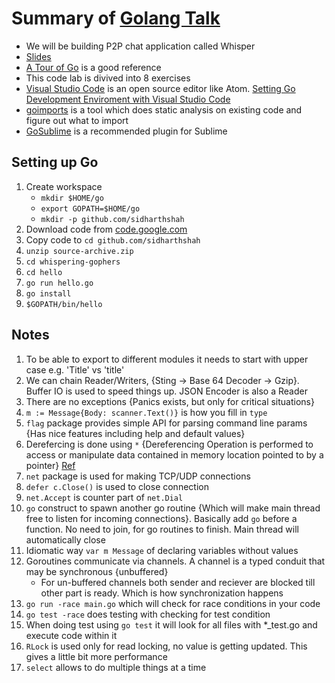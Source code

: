 # Summary of [Golang Talk](https://www.meetup.com/Mumbai-GoLang-Meetup/events/237780164/?comment_table_id=250951560&comment_table_name=reply)

- We will be building P2P chat application called Whisper
- [Slides](https://talks.golang.org/2017/state-of-go.slide#2)
- [A Tour of Go](https://tour.golang.org/welcome/1) is a good reference 
- This code lab is divived into 8 exercises
- [Visual Studio Code](https://code.visualstudio.com/) is an open source editor like Atom. [Setting Go Development Enviroment with Visual Studio Code](https://rominirani.com/setup-go-development-environment-with-visual-studio-code-7ea5d643a51a#.xnf3r3ns0)
- [goimports](https://godoc.org/golang.org/x/tools/cmd/goimports) is a tool which does static analysis on existing code and figure out what to import
- [GoSublime](https://github.com/DisposaBoy/GoSublime) is a recommended plugin for Sublime

## Setting up Go

1. Create workspace
	- `mkdir $HOME/go`
	- `export GOPATH=$HOME/go`
	- `mkdir -p github.com/sidharthshah`
2. Download code from [code.google.com](https://code.google.com/archive/p/whispering-gophers/source/default/source)
3. Copy code to `cd github.com/sidharthshah`
4. `unzip source-archive.zip`
5. `cd whispering-gophers`
6. `cd hello`
7. `go run hello.go`
8. `go install`
9. `$GOPATH/bin/hello`

## Notes

1. To be able to export to different modules it needs to start with upper case e.g. 'Title' vs 'title'
2. We can chain Reader/Writers, {Sting -> Base 64 Decoder -> Gzip}. Buffer IO is used to speed things up. JSON Encoder is also a Reader
3. There are no exceptions {Panics exists, but only for critical situations}
4. `m := Message{Body: scanner.Text()}` is how you fill in `type`
5. `flag` package provides simple API for parsing command line params {Has nice features including help and default values}
6. Derefercing is done using `*` {Dereferencing Operation is performed to access or manipulate data contained in memory location pointed to by a pointer} [Ref](http://www.c4learn.com/c-programming/c-dereferencing-pointer/)
7. `net` package is used for making TCP/UDP connections
8. `defer c.Close()` is used to close connection
9. `net.Accept` is counter part of `net.Dial`
10. `go` construct to spawn another go routine {Which will make main thread free to listen for incoming connections}. Basically add `go` before a function. No need to join, for go routines to finish. Main thread will automatically close 
11. Idiomatic way `var m Message` of declaring variables without values
12. Goroutines communicate via channels. A channel is a typed conduit that may be synchronous {unbuffered}
	- For un-buffered channels both sender and reciever are blocked till other part is ready. Which is how synchronization happens
13. `go run -race main.go` which will check for race conditions in your code
14. `go test -race` does testing with checking for test condition
15. When doing test using `go test` it will look for all files with *_test.go and execute code within it
16. `RLock` is used only for read locking, no value is getting updated. This gives a little bit more performance 
17. `select` allows to do multiple things at a time